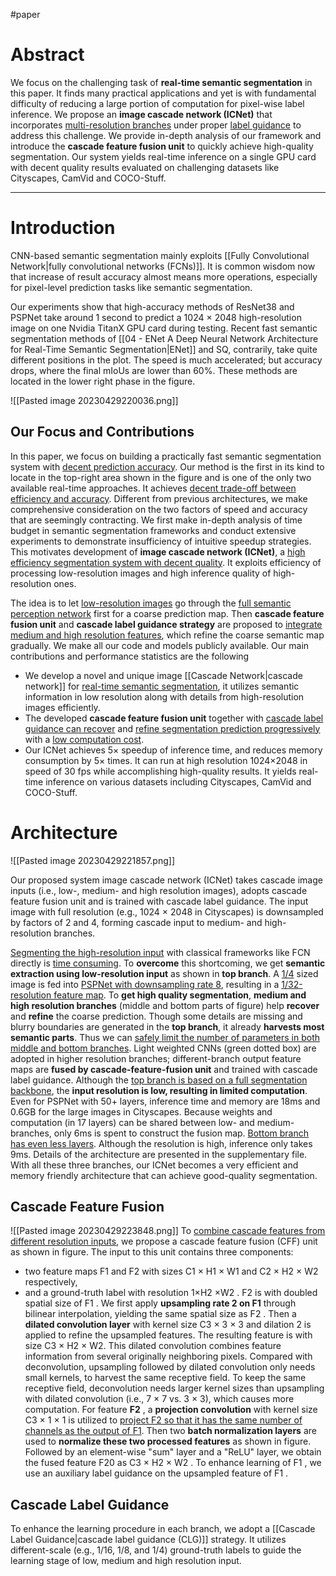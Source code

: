 #paper

# Abstract
We focus on the challenging task of **real-time semantic segmentation** in this paper. It finds many practical applications and yet is with fundamental difficulty of reducing a large portion of computation for pixel-wise label inference. We propose an **image cascade network (ICNet)** that incorporates <u>multi-resolution branches</u> under proper <u>label guidance</u> to address this challenge. We provide in-depth analysis of our framework and introduce the **cascade feature fusion unit** to quickly achieve high-quality segmentation. Our system yields real-time inference on a single GPU card with decent quality results evaluated on challenging datasets like Cityscapes, CamVid and COCO-Stuff.

---

# Introduction
CNN-based semantic segmentation mainly exploits [[Fully Convolutional Network|fully convolutional networks (FCNs)]]. It is common wisdom now that increase of result accuracy almost means more operations, especially for pixel-level prediction tasks like semantic segmentation.

Our experiments show that high-accuracy methods of ResNet38 and PSPNet take around 1 second to predict a 1024 × 2048 high-resolution image on one Nvidia TitanX GPU card during testing. Recent fast semantic segmentation methods of [[04 - ENet A Deep Neural Network Architecture for Real-Time Semantic Segmentation|ENet]] and SQ, contrarily, take quite different positions in the plot. The speed is much accelerated; but accuracy drops, where the final mIoUs are lower than 60%. These methods are located in the lower right phase in the figure.

![[Pasted image 20230429220036.png]]

## Our Focus and Contributions 
In this paper, we focus on building a practically fast semantic segmentation system with <u>decent prediction accuracy</u>. Our method is the first in its kind to locate in the top-right area shown in the figure and is one of the only two available real-time approaches. It achieves <u>decent trade-off between efficiency and accuracy</u>. Different from previous architectures, we make comprehensive consideration on the two factors of speed and accuracy that are seemingly contracting. We first make in-depth analysis of time budget in semantic segmentation frameworks and conduct extensive experiments to demonstrate insufficiency of intuitive speedup strategies. This motivates development of **image cascade network (ICNet)**, a <u>high efficiency segmentation system with decent quality</u>. It exploits efficiency of processing low-resolution images and high inference quality of high-resolution ones.

The idea is to let <u>low-resolution images</u> go through the <u>full semantic perception network</u> first for a coarse prediction map. Then **cascade feature fusion unit** and **cascade label guidance strategy** are proposed to <u>integrate medium and high resolution features</u>, which refine the coarse semantic map gradually. We make all our code and models publicly available. Our main contributions and performance statistics are the following
- We develop a novel and unique image [[Cascade Network|cascade network]] for <u>real-time semantic segmentation</u>, it utilizes semantic information in low resolution along with details from high-resolution images efficiently.
- The developed **cascade feature fusion unit** together with <u>cascade label guidance can recover</u> and <u>refine segmentation prediction progressively</u> with a <u>low computation cost</u>.
- Our ICNet achieves 5× speedup of inference time, and reduces memory consumption by 5× times. It can run at high resolution 1024×2048 in speed of 30 fps while accomplishing high-quality results. It yields real-time inference on various datasets including Cityscapes, CamVid and COCO-Stuff.

# Architecture
![[Pasted image 20230429221857.png]]

Our proposed system image cascade network (ICNet) takes cascade image inputs (i.e., low-, medium- and high resolution images), adopts cascade feature fusion unit and is trained with cascade label guidance. The input image with full resolution (e.g., 1024 × 2048 in Cityscapes) is downsampled by factors of 2 and 4, forming cascade input to medium- and high-resolution branches.

<u>Segmenting the high-resolution input</u> with classical frameworks like FCN directly is <u>time consuming</u>. To **overcome** this shortcoming, we get **semantic extraction using low-resolution input** as shown in **top branch**. A <u>1/4</u> sized image is fed into <u>PSPNet with downsampling rate 8</u>, resulting in a <u>1/32-resolution feature map</u>. To **get high quality segmentation**, **medium and high resolution branches** (middle and bottom parts of figure) help **recover** and **refine** the coarse prediction. Though some details are missing and blurry boundaries are generated in the **top branch**, it already **harvests most semantic parts**. Thus we can <u>safely limit the number of parameters in both middle and bottom branches</u>. Light weighted CNNs (green dotted box) are adopted in higher resolution branches; different-branch output feature maps are **fused by cascade-feature-fusion unit** and trained with cascade label guidance. Although the <u>top branch is based on a full segmentation backbone</u>, the **input resolution is low, resulting in limited computation**. Even for PSPNet with 50+ layers, inference time and memory are 18ms and 0.6GB for the large images in Cityscapes. Because weights and computation (in 17 layers) can be shared between low- and medium-branches, only 6ms is spent to construct the fusion map. <u>Bottom branch has even less layers</u>. Although the resolution is high, inference only takes 9ms. Details of the architecture are presented in the supplementary file. With all these three branches, our ICNet becomes a very efficient and memory friendly architecture that can achieve good-quality segmentation.

## Cascade Feature Fusion
![[Pasted image 20230429223848.png]]
To <u>combine cascade features from different resolution inputs</u>, we propose a cascade feature fusion (CFF) unit as shown in figure. The input to this unit contains three components: 
- two feature maps F1 and F2 with sizes C1 × H1 × W1 and C2 × H2 × W2 respectively, 
- and a ground-truth label with resolution 1×H2 ×W2 . 
F2 is with doubled spatial size of F1 . We first apply **upsampling rate 2 on F1** through bilinear interpolation, yielding the same spatial size as F2 . Then a **dilated convolution layer** with kernel size C3 × 3 × 3 and dilation 2 is applied to refine the upsampled features. The resulting feature is with size C3 × H2 × W2. This dilated convolution combines feature information from several originally neighboring pixels. Compared with deconvolution, upsampling followed by dilated convolution only needs small kernels, to harvest the same receptive field. To keep the same receptive field, deconvolution needs larger kernel sizes than upsampling with dilated convolution (i.e., 7 × 7 vs. 3 × 3), which causes more computation. For feature **F2** , a **projection convolution** with kernel size C3 × 1 × 1 is utilized to <u>project F2 so that it has the same number of channels as the output of F1</u>. Then two **batch normalization layers** are used to **normalize these two processed features** as shown in figure. Followed by an element-wise "sum" layer and a "ReLU" layer, we obtain the fused feature F20 as C3 × H2 × W2 . To enhance learning of F1 , we use an auxiliary label guidance on the upsampled feature of F1 .

## Cascade Label Guidance
To enhance the learning procedure in each branch, we adopt a [[Cascade Label Guidance|cascade label guidance (CLG)]] strategy. It utilizes different-scale (e.g., 1/16, 1/8, and 1/4) ground-truth labels to guide the learning stage of low, medium and high resolution input.